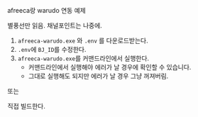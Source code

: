 afreeca랑 warudo 연동 예제

별풍선만 읽음. 채널포인트는 나중에.

1. `afreeca-warudo.exe` 와 `.env` 를 다운로드받는다.
2. `.env`에 `BJ_ID`를 수정한다.
3. `afreeca-warudo.exe`를 커맨드라인에서 실행한다.
    - 커맨드라인에서 실행해야 에러가 날 경우에 확인할 수 있습니다.
    - 그대로 실행해도 되지만 에러가 날 경우 그냥 꺼져버림.

또는

직접 빌드한다.